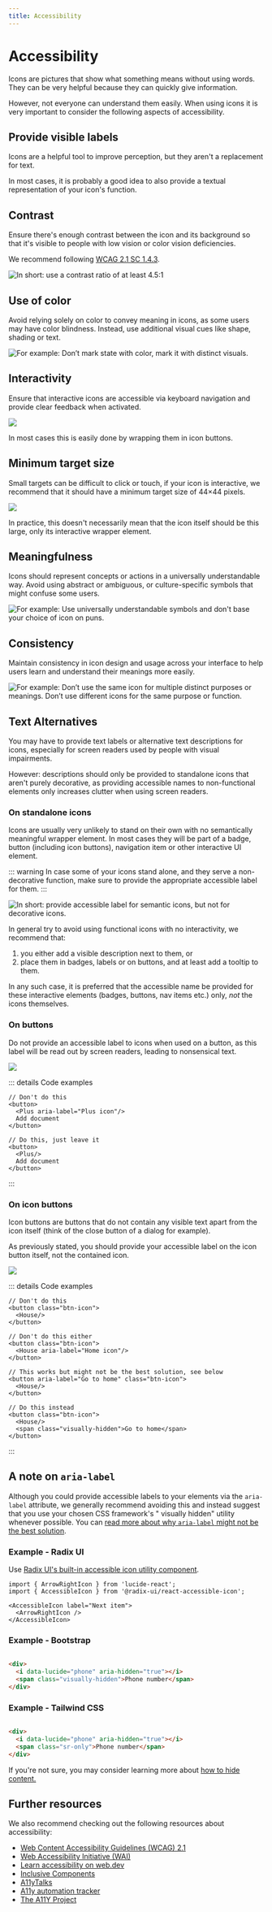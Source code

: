 ```yaml
---
title: Accessibility
---
```


# Accessibility

Icons are pictures that show what something means without using words. They can be very helpful
because they can quickly give information.

However, not everyone can understand them easily. When using icons it is very important to consider
the following aspects of accessibility.

## Provide visible labels

Icons are a helpful tool to improve perception, but they aren't a replacement for text.

In most cases, it is probably a good idea to also provide a textual representation of your icon's
function.

<!--@include: ../../../images/a11y/visible-labels.svg -->

## Contrast

Ensure there's enough contrast between the icon and its background so that it's visible to people
with low vision or color vision deficiencies.

We recommend
following [WCAG 2.1 SC 1.4.3](https://www.w3.org/WAI/WCAG21/Understanding/contrast-minimum.html).

![In short: use a contrast ratio of at least 4.5:1](../../../images/a11y/contrast.svg?raw=true)

## Use of color

Avoid relying solely on color to convey meaning in icons, as some users may have color blindness.
Instead, use additional visual cues like shape, shading or text.

![For example: Don’t mark state with color, mark it with distinct visuals.](../../../images/a11y/use-of-color.svg?raw=true)

## Interactivity

Ensure that interactive icons are accessible via keyboard navigation and provide clear feedback when
activated.

![](../../../images/a11y/interactivity.svg?raw=true)

In most cases this is easily done by wrapping them in icon buttons.

## Minimum target size

Small targets can be difficult to click or touch, if your icon is interactive, we recommend that it
should have a minimum target size of 44×44 pixels.

![](../../../images/a11y/target-size.svg?raw=true)

In practice, this doesn't necessarily mean that the icon itself should be this large, only its
interactive wrapper element.

## Meaningfulness

Icons should represent concepts or actions in a universally understandable way. Avoid using abstract
or ambiguous, or culture-specific symbols that might confuse some users.

![For example: Use universally understandable symbols and don't base your choice of icon on puns.](../../../images/a11y/meaningfulness.svg?raw=true)

## Consistency

Maintain consistency in icon design and usage across your interface to help users learn and
understand their meanings more easily.

![For example: Don’t use the same icon for multiple distinct purposes or meanings. Don’t use different icons for the same purpose or function.](../../../images/a11y/consistency.svg?raw=true)

## Text Alternatives

You may have to provide text labels or alternative text descriptions for icons, especially for
screen readers used by people with visual impairments.

However: descriptions should only be provided to standalone icons that aren't purely decorative, as
providing accessible names to non-functional elements only increases clutter when using screen
readers.

### On standalone icons

Icons are usually very unlikely to stand on their own with no semantically meaningful wrapper
element. In most cases they will be part of a badge, button (including icon buttons), navigation
item or other interactive UI element.

::: warning
In case some of your icons stand alone, and they serve a non-decorative function, make sure to
provide the appropriate accessible label for them.
:::

![In short: provide accessible label for semantic icons, but not for decorative icons.](../../../images/a11y/alttext-standalone.svg?raw=true)

In general try to avoid using functional icons with no interactivity, we recommend that:

1) you either add a visible description next to them, or
2) place them in badges, labels or on buttons, and at least add a tooltip to them.

In any such case, it is preferred that the accessible name be provided for these interactive
elements (badges, buttons, nav items etc.) only, _not_ the icons themselves.

### On buttons

Do not provide an accessible label to icons when used on a button, as this label will be read out by
screen readers, leading to nonsensical text.

![](../../../images/a11y/alttext-buttons.svg)

::: details Code examples

```tsx
// Don't do this
<button>
  <Plus aria-label="Plus icon"/>
  Add document
</button>

// Do this, just leave it
<button>
  <Plus/>
  Add document
</button>
```

:::

### On icon buttons

Icon buttons are buttons that do not contain any visible text apart from the icon itself (think of
the close button of a dialog for example).

As previously stated, you should provide your accessible label on the icon button itself, not the
contained icon.

![](../../../images/a11y/alttext-iconbuttons.svg?raw=true)

::: details Code examples

```tsx
// Don't do this
<button class="btn-icon">
  <House/>
</button>

// Don't do this either
<button class="btn-icon">
  <House aria-label="Home icon"/>
</button>

// This works but might not be the best solution, see below
<button aria-label="Go to home" class="btn-icon">
  <House/>
</button>

// Do this instead
<button class="btn-icon">
  <House/>
  <span class="visually-hidden">Go to home</span>
</button>
```

:::

## A note on `aria-label`

Although you could provide accessible labels to your elements via the `aria-label` attribute, we
generally recommend avoiding this and instead suggest that you use your chosen CSS framework's "
visually hidden" utility whenever possible. You can
[read more about why `aria-label` might not be the best solution](https://gomakethings.com/revisting-aria-label-versus-a-visually-hidden-class/).

### Example - Radix UI

Use [Radix UI's built-in accessible icon utility component](https://www.radix-ui.com/primitives/docs/utilities/accessible-icon).

```tsx
import { ArrowRightIcon } from 'lucide-react';
import { AccessibleIcon } from '@radix-ui/react-accessible-icon';

<AccessibleIcon label="Next item">
  <ArrowRightIcon />
</AccessibleIcon>
```

### Example - Bootstrap

```html

<div>
  <i data-lucide="phone" aria-hidden="true"></i>
  <span class="visually-hidden">Phone number</span>
</div>
```

### Example - Tailwind CSS

```html

<div>
  <i data-lucide="phone" aria-hidden="true"></i>
  <span class="sr-only">Phone number</span>
</div>
```

If you're not sure, you may consider learning more
about [how to hide content.](https://www.a11yproject.com/posts/how-to-hide-content/)

## Further resources

We also recommend checking out the following resources about accessibility:

- [Web Content Accessibility Guidelines (WCAG) 2.1](https://www.w3.org/TR/WCAG21/)
- [Web Accessibility Initiative (WAI)](https://www.w3.org/WAI/)
- [Learn accessibility on web.dev](https://web.dev/learn/accessibility)
- [Inclusive Components](https://inclusive-components.design/)
- [A11yTalks](https://www.a11ytalks.com/)
- [A11y automation tracker](https://a11y-automation.dev/)
- [The A11Y Project](https://www.a11yproject.com/)
